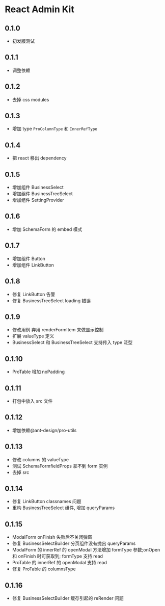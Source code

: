 # React Admin Kit

## 0.1.0

- 初发版测试

## 0.1.1

- 调整依赖

## 0.1.2

- 去掉 css modules

## 0.1.3

- 增加 type `ProColumnType` 和 `InnerRefType`

## 0.1.4

- 把 react 移出 dependency

## 0.1.5

- 增加组件 BusinessSelect
- 增加组件 BusinessTreeSelect
- 增加组件 SettingProvider

## 0.1.6

- 增加 SchemaForm 的 embed 模式

## 0.1.7

- 增加组件 Button
- 增加组件 LinkButton

## 0.1.8

- 修复 LinkButton 告警
- 修复 BusinessTreeSelect loading 错误

## 0.1.9

- 修改用例 弃用 renderFormItem 来做显示控制
- 扩展 valueType 定义
- BusinessSelect 和 BusinessTreeSelect 支持传入 type 泛型

## 0.1.10

- ProTable 增加 noPadding

## 0.1.11

- 打包中放入 src 文件

## 0.1.12

- 增加依赖@ant-design/pro-utils

## 0.1.13

- 修改 columns 的 valueType
- 测试 SchemaFormfieldProps 拿不到 form 实例
- 去掉 src

## 0.1.14

- 修复 LinkButton classnames 问题
- 重构 BusinessTreeSelect 组件, 增加 queryParams

## 0.1.15

- ModalForm onFinish 失败后不关闭弹窗
- 修复 BusinessSelectBuilder 分页组件没有抛出 queryParams
- ModalForm 的 innerRef 的 openModal 方法增加 formType 参数;onOpen 和 onFinish 时可获取到; formType 支持 read
- ProTable 的 innerRef 的 openModal 支持 read
- 修复 ProTable 的 columnsType

## 0.1.16

- 修复 BusinessSelectBuilder 缓存引起的 reRender 问题
